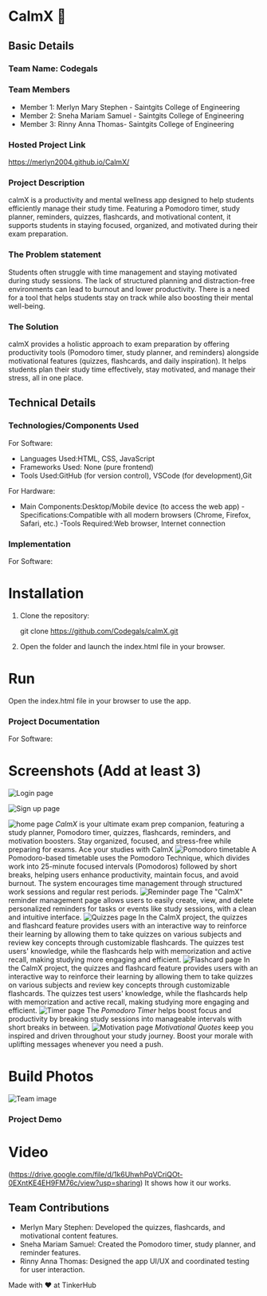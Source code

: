# CalmX 🎯


## Basic Details
### Team Name: Codegals


### Team Members
- Member 1: Merlyn Mary Stephen - Saintgits College of Engineering
- Member 2: Sneha Mariam Samuel - Saintgits College of Engineering
- Member 3: Rinny Anna Thomas- Saintgits College of Engineering

### Hosted Project Link
https://merlyn2004.github.io/CalmX/

### Project Description
calmX is a productivity and mental wellness app designed to help students efficiently manage their study time. Featuring a Pomodoro timer, study planner, reminders, quizzes, flashcards, and motivational content, it supports students in staying focused, organized, and motivated during their exam preparation.
### The Problem statement
Students often struggle with time management and staying motivated during study sessions. The lack of structured planning and distraction-free environments can lead to burnout and lower productivity. There is a need for a tool that helps students stay on track while also boosting their mental well-being.
### The Solution
calmX provides a holistic approach to exam preparation by offering productivity tools (Pomodoro timer, study planner, and reminders) alongside motivational features (quizzes, flashcards, and daily inspiration). It helps students plan their study time effectively, stay motivated, and manage their stress, all in one place.


## Technical Details
### Technologies/Components Used
For Software:
- Languages Used:HTML, CSS, JavaScript
- Frameworks Used: None (pure frontend)
- Tools Used:GitHub (for version control), VSCode (for development),Git


For Hardware:
- Main Components:Desktop/Mobile device (to access the web app)
-Specifications:Compatible with all modern browsers (Chrome, Firefox, Safari, etc.)
-Tools Required:Web browser, Internet connection

### Implementation
For Software:
# Installation
1. Clone the repository:
  
   git clone https://github.com/Codegals/calmX.git
   
2. Open the folder and launch the index.html file in your browser.


# Run
Open the index.html file in your browser to use the app.

### Project Documentation
For Software:

# Screenshots (Add at least 3)
![ Login page](https://github.com/user-attachments/assets/31306c55-91b0-4a1b-8801-43cafce69ce9)


![Sign up page](https://github.com/user-attachments/assets/e2567a03-1484-47c2-81b8-37fec66c89a4)

![home page](https://github.com/user-attachments/assets/075edb9e-6010-4b72-9202-bb639759731c)
*CalmX* is your ultimate exam prep companion, featuring a study planner, Pomodoro timer, quizzes, flashcards, reminders, and motivation boosters. Stay organized, focused, and stress-free while preparing for exams. Ace your studies with CalmX
![Pomodoro timetable](https://github.com/user-attachments/assets/5d7d302c-6afa-415d-b049-77b3946ee373)
A Pomodoro-based timetable uses the Pomodoro Technique, which divides work into 25-minute focused intervals (Pomodoros) followed by short breaks, helping users enhance productivity, maintain focus, and avoid burnout. The system encourages time management through structured work sessions and regular rest periods.
![Reminder page](https://github.com/user-attachments/assets/7c709385-17d7-4125-aa34-29b42b687cff)
The "CalmX" reminder management page allows users to easily create, view, and delete personalized reminders for tasks or events like study sessions, with a clean and intuitive interface.
![Quizzes page](https://github.com/user-attachments/assets/f37146a9-f86e-4eaa-91c5-d39253ad1aad)
In the CalmX project, the quizzes and flashcard feature provides users with an interactive way to reinforce their learning by allowing them to take quizzes on various subjects and review key concepts through customizable flashcards. The quizzes test users' knowledge, while the flashcards help with memorization and active recall, making studying more engaging and efficient.
![Flashcard page](https://github.com/user-attachments/assets/35000c48-b37c-46be-8800-cbe37916ba2c)
In the CalmX project, the quizzes and flashcard feature provides users with an interactive way to reinforce their learning by allowing them to take quizzes on various subjects and review key concepts through customizable flashcards. The quizzes test users' knowledge, while the flashcards help with memorization and active recall, making studying more engaging and efficient.
![Timer page](https://github.com/user-attachments/assets/32702ad7-8f44-4c27-90ed-8fd2011dcfaa)
The *Pomodoro Timer* helps boost focus and productivity by breaking study sessions into manageable intervals with short breaks in between.
![Motivation page](https://github.com/user-attachments/assets/beab14f6-f82b-4424-bd36-fdfc89241281)
*Motivational Quotes* keep you inspired and driven throughout your study journey. Boost your morale with uplifting messages whenever you need a push.




# Build Photos
![Team image](https://github.com/user-attachments/assets/e460c12a-b89b-46cd-ad0f-2ff8a374201e)



### Project Demo
# Video
(https://drive.google.com/file/d/1k6UhwhPqVCriQOt-0EXntKE4EH9FM76c/view?usp=sharing)
It shows how it our works.


## Team Contributions
- Merlyn Mary Stephen: Developed the quizzes, flashcards, and motivational content features.
- Sneha Mariam Samuel: Created the Pomodoro timer, study planner, and reminder features.
- Rinny Anna Thomas: Designed the app UI/UX and coordinated testing for user interaction.
  
Made with ❤️ at TinkerHub
